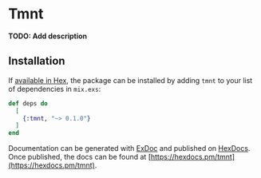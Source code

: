 # Tmnt

**TODO: Add description**

## Installation

If [available in Hex](https://hex.pm/docs/publish), the package can be installed
by adding `tmnt` to your list of dependencies in `mix.exs`:

```elixir
def deps do
  [
    {:tmnt, "~> 0.1.0"}
  ]
end
```

Documentation can be generated with [ExDoc](https://github.com/elixir-lang/ex_doc)
and published on [HexDocs](https://hexdocs.pm). Once published, the docs can
be found at [https://hexdocs.pm/tmnt](https://hexdocs.pm/tmnt).

